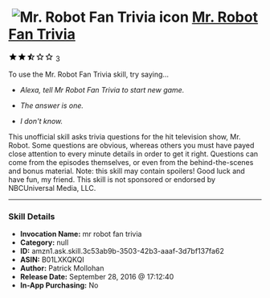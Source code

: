 # &nbsp;<img src="skill_icon" alt="Mr. Robot Fan Trivia icon" width="36"> [Mr. Robot Fan Trivia](http://alexa.amazon.com/#skills/amzn1.ask.skill.3c53ab9b-3503-42b3-aaaf-3d7bf137fa62)
![2.5 stars](../../images/ic_star_black_18dp_1x.png)![2.5 stars](../../images/ic_star_black_18dp_1x.png)![2.5 stars](../../images/ic_star_half_black_18dp_1x.png)![2.5 stars](../../images/ic_star_border_black_18dp_1x.png)![2.5 stars](../../images/ic_star_border_black_18dp_1x.png) 3

To use the Mr. Robot Fan Trivia skill, try saying...

* *Alexa, tell Mr Robot Fan Trivia to start new game.*

* *The answer is one.*

* *I don't know.*

This unofficial skill asks trivia questions for the hit television show, Mr. Robot. Some questions are obvious, whereas others you must have payed close attention to every minute details in order to get it right. Questions can come from the episodes themselves, or even from the behind-the-scenes and bonus material. Note: this skill may contain spoilers!
Good luck and have fun, my friend.
This skill is not sponsored or endorsed by NBCUniversal Media, LLC.

***

### Skill Details

* **Invocation Name:** mr robot fan trivia
* **Category:** null
* **ID:** amzn1.ask.skill.3c53ab9b-3503-42b3-aaaf-3d7bf137fa62
* **ASIN:** B01LXKQKQI
* **Author:** Patrick Mollohan
* **Release Date:** September 28, 2016 @ 17:12:40
* **In-App Purchasing:** No
